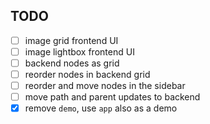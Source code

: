 ## TODO

- [ ] image grid frontend UI
- [ ] image lightbox frontend UI
- [ ] backend nodes as grid
- [ ] reorder nodes in backend grid
- [ ] reorder and move nodes in the sidebar
- [ ] move path and parent updates to backend
- [x] remove `demo`, use `app` also as a demo
